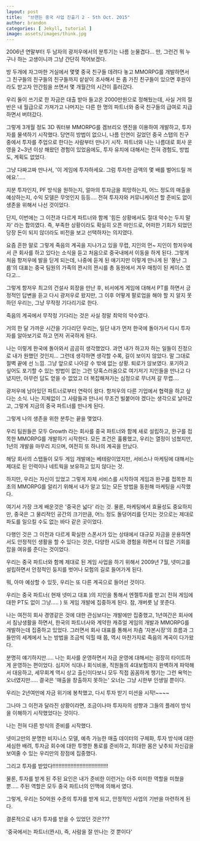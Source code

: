 ```yaml
---
layout: post
title:  "브랜든 중국 사업 진출기 2 - 5th Oct. 2015"
author: brandon
categories: [ Jekyll, tutorial ]
image: assets/images/think.jpg
---
```


 2006년 연말부터 두 남자의 광저우에서의 분투기는 나름 눈물겹다... 만, 그런건 뭐 누구나 하는 고생이니까 그냥 간단히 적어보겠다.  

 방 두개에 자그마한 거실에서 몇몇 중국 친구들 데려다 놓고  MMORPG를 개발하면서 그 친구들의 친구들의 친구들까지 샅샅이 조사해서 돈 좀 가진 친구들이 있으면 후원이라도 받고자 안간힘을 쓰면서 몇 개월간의 시간이 흘러갔다.



 우리 둘이 쓰기로 한 자금은 대출 받아 들고온 2000만원으로 정해뒀는데, 사실 거의 절반은 내 월급으로 가져가고 나머지는 다른 한 명의 파트너와 중국 친구들의 급여로 지급하면서 버텨갔다.

 그렇게 3개월 정도 3D 쿼터뷰 MMORPG를 겜브리오 엔진을 이용하여 개발하고, 투자자를 물색하기 시작했다. 당연히 방법이 없으니, 나름 인연이 길었던 중국 스탭의 친구 중에서 투자를 주업으로 한다는 사람부터 만나기 시작. 파트너와 나는 나름대로 회사 운영을 2~3년 이상 해왔던 경험이 있었음에도, 투자 유치에 대해서는 전혀 경험도, 방법도, 계획도 없었다.

 그냥 다짜고짜 만나서, '이 게임에 투자하세요. 그럼 투자한 금액의 몇 배를 벌어드릴 꺼에요.'..... 

 지분 투자인지, PF 방식을 원하는지, 얼마의 투자금을 희망하는지, 어느 정도의 매출을 예상하는지, 수익 모델은 무엇인지 등등.... 전혀 투자자와 커뮤니케이션 할 준비도 없이 생존을 위해서 나선 것이었다.



 단지, 이번에는 그 이전과 다르게 파트너와 함께 '힘든 상황에서도 절대 악수는 두지 말자' 라는 합의였다. 즉, 부족한 상황이라도 확실히 오픈 마인드로, 어떠한 기회가 되었던 당장 돈이 되지 않더라도 비전을 보고 선택하자는 의지였다.



 요즘 흔한 말로 그렇게 죽음의 계곡을 지나가고 있을 무렵, 지인의 먼~ 지인이 항저우에서 큰 회사를 하고 있다는 소식을 듣고 처음으로 중국내에서 이동을 하게 된다. 그렇게 처음 항저우에 발을 딛게 되는데, 나중에 듣게 된 얘기지만 이렇게 만나게 된 '쭝난 그룹'의 대표는 중국 팀원의 가족의 꽌시의 꽌시를 총 동원에서 겨우 매칭이 된 케이스 였다고...



 그렇게 항저우 최고의 건설사 회장을 만난 후, 비서에게 게임에 대해서 PT를 하면서 긍정적인 답변을 듣고 다시 광저우로 왔지만, 그 이후 어떻게 팔로업을 해야 할 지 알지 못하던 우리는, 그냥 무작정 기다리기로 한다. 

 죽음의 계곡에서 무작정 기다리는 것은 사실 정말 최악의 악수였다.

 거의 한 달 가까운 시간을 기다리던 우리는, 일단 내가 먼저 한국에 돌아가서 다시 투자자를 알아보기로 하고 먼저 귀국하게 된다. 

 

 나는 이렇게 한국에 돌아와서 곰곰히 생각했었다. 과연 내가 하고자 하는 일들이 진정으로 내가 원했던 것인지... 그런데 생각하면 생각할 수록, 길이 보이지 않았다. 말 그대로 절벽 끝에 선 느낌. 그냥 앞으로 나아갈 수 밖에 없는 상황. 퇴로가 않보였다. 포기하고 싶어도 포기할 수 있는 방법이 없는 그런 당혹스러움으로 여기저기 지인들을 만나고 다녔지만, 아무런 답도 얻을 수 없었고 더 복잡해져가는 심정으로 무너져 갈 무렵....



 광저우에 남아있던 파트너로부터 연락이 왔다. 항저우의 다른 기업에서 협력을 하고 싶다는 소식. 나는 지체없이 그 사람들과 만나서 무조건 빌붙어야 겠다는 생각으로 날아갔고, 그렇게 지금의 중국 파트너를 만나게 된다.



 그렇게 나의 생존을 위한 분투는 끝을 맺었다. 



 우리 팀원들은 모두 Growth 라는 회사를 중국 파트너와 함께 새로 설립하고, 완구를 접목한 MMORPG를 개발하기 시작한다. 모든 조건은 훌륭했고, 우리는 열정이 넘쳤지만, 1년의 개발을 마무리 지으며, 여전히 또 하나의 계곡을 만났다.

 해당 회사의 스탭들이 모두 게임 개발에는 베테랑이었지만, 서비스나 마케팅에 대해서는 제대로 된 인력이나 네트웍을 보유하고 있지 않다는 것.

 하지만, 우리는 자신이 있었고 그렇게 자체 서비스를 시작하여 게임과 완구를 접목한 최초의 MMORPG를 알리기 위해서 내가 알고 있는 모든 방법을 동원해 마케팅을 시작했다.



 여기서 가장 크게 배운것은 '중국은 넓다' 라는 것. 물론, 마케팅에서 효율성도 중요하지만, 중국은 그 물리적인 공간의 크기만큼, 어느 정도 돌덩어리를 던지는 것으로는 제대로 파도를 일으킬 수도 없는 바다 같은 곳이었다.



 다행인 것은 그 이전과 다르게 확실한 스폰서가 있는 상태에서 대규모 자금을 운용하면서도 안정적인 생활을 할 수 있다는 것은, 다양한 시도와 경험을 하면서 더 많은 기회를 잡을 여유를 준다는 것이었다.

 우리는 중국 파트너와 함께 제대로 된 게임 사업을 하기 위해서 2009년 7월, 넷미고를 설립하면서 안정적인 둥지를 벗어나 모험의 길로 들어가게 된다.



 뭐, 아마 예상할 수 있듯, 우리는 또 다른 계곡으로 들어선 것이다.



 우리는 중국 파트너( 현재 넷미고 대표 )의 지인을 통해서 엔젤투자를 받고( 전혀 게임에 대한 PT도 없이 그냥..... ) 또 게임 개발에 집중하게 된다. 참, 개버릇 남 못준다.



 나는 여전히 회사 경영같은 것에 대한 관심보다는 개발에만 집중했고, 1년여간은 회사에서 침낭생활을 하면서, 한국의 파트너사와 계약한 캐쥬얼 게임의 개발과 MMORPG를 개발하는데 집중하고 있었다. 그러면서 회사 대표를 통해서 차츰 '자본시장'의 흐름과 그들만의 세계에서 노는 방법을 조금씩 익힐 때 쯤, 역시 마찬가지로 죽음의 계곡이 다가왔다.



 분명히 얘기하지만..... 나는 회사를 운영하면서 자금 운영에 대해서는 굉장히 타이트하게 운영하는 편이었다. 심지어 식대나 회식비용, 직원들의 4대보험까지 완벽하게 파악해서 대응하고, 세무회계 역시 상고 출신이다보니 모두 직접 꼼꼼하게 챙기는 그런 욕먹는 오너였지만..... 결국은 '매출을 창출하지 못하는' 오너는 그냥 시한부 인생일 뿐이다.



우리는 2년여만에 자금 위기에 봉착했고, 다시 투자 받기 미션을 시작!~~~~



그나마 그 이전과 달라진 상황이라면, 조금이나마 투자자의 성향과 그들의 플레이 방식을 이해하기 시작했었다는 것이다.



나는 전혀 다른 방식의 준비를 시작했다. 



 넷미고만의 분명한 비지니스 모델, 예측 가능한 매출 데이터의 구체화, 투자 방식에 대한 세심한 배려, 투자금 회수에 대한 투명한 통로를 준비하고, 최대한 몸은 낮추되 자신감을 보여줄 수 있는 우리만의 장점에 집중했다.

 그리고 투자를 받았다!!!!!!!!!!!!!!!!!!!!!!!!!!!!!!!!!!!!!



 물론, 투자를 받게 된 주된 요인은 내가 준비한 이런거는 아주 미미한 역할을 미쳤을 뿐..... 주된 역할은 모두 중국 파트너의 인맥에 의해서 였다. 



 그렇게, 우리는 50억원 수준의 투자를 받게 되고, 안정적인 사업의 기반을 마련하게 된다.



 결론적으로 내가 투자를 받을 수 있었던 것은???

'중국에서는 파트너(꽌시), 즉, 사람을 잘 만나는 것 뿐이다'
